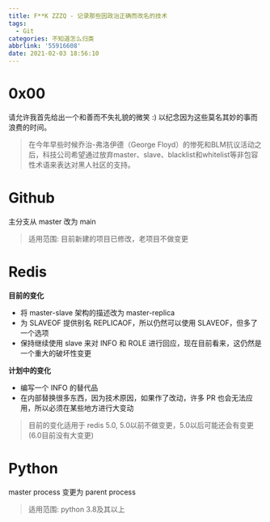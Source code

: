 ```yaml
---
title: F**K ZZZQ - 记录那些因政治正确而改名的技术
tags:
  - Git
categories: 不知道怎么归类
abbrlink: '55916608'
date: 2021-02-03 18:56:10
---
```


# 0x00

请允许我首先给出一个和善而不失礼貌的微笑 :) 以纪念因为这些莫名其妙的事而浪费的时间。

> 在今年早些时候乔治-弗洛伊德（George Floyd）的惨死和BLM抗议活动之后，科技公司希望通过放弃master、slave、blacklist和whitelist等非包容性术语来表达对黑人社区的支持。


# Github


主分支从 master 改为 main

> 适用范围: 目前新建的项目已修改，老项目不做变更

# Redis

**目前的变化**
- 将 master-slave 架构的描述改为 master-replica
- 为 SLAVEOF 提供别名 REPLICAOF，所以仍然可以使用 SLAVEOF，但多了一个选项
- 保持继续使用 slave 来对 INFO 和 ROLE 进行回应，现在目前看来，这仍然是一个重大的破坏性变更

**计划中的变化**

- 编写一个 INFO 的替代品
- 在内部替换很多东西，因为技术原因，如果作了改动，许多 PR 也会无法应用，所以必须在某些地方进行大变动

> 目前的变化适用于 redis 5.0, 5.0以前不做变更，5.0以后可能还会有变更(6.0目前没有大变更)

# Python

master process 变更为 parent process

> 适用范围: python 3.8及其以上

